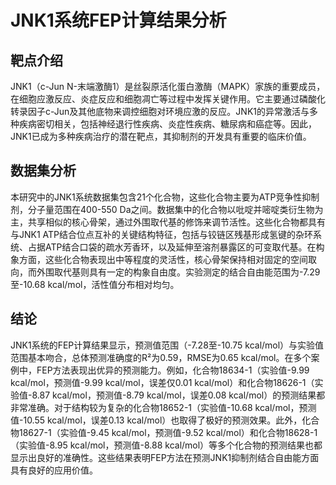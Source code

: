 # JNK1系统FEP计算结果分析

## 靶点介绍

JNK1（c-Jun N-末端激酶1）是丝裂原活化蛋白激酶（MAPK）家族的重要成员，在细胞应激反应、炎症反应和细胞凋亡等过程中发挥关键作用。它主要通过磷酸化转录因子c-Jun及其他底物来调控细胞对环境应激的反应。JNK1的异常激活与多种疾病密切相关，包括神经退行性疾病、炎症性疾病、糖尿病和癌症等。因此，JNK1已成为多种疾病治疗的潜在靶点，其抑制剂的开发具有重要的临床价值。

## 数据集分析

本研究中的JNK1系统数据集包含21个化合物，这些化合物主要为ATP竞争性抑制剂，分子量范围在400-550 Da之间。数据集中的化合物以吡啶并嘧啶类衍生物为主，共享相似的核心骨架，通过外围取代基的修饰来调节活性。这些化合物都具有与JNK1 ATP结合位点互补的关键结构特征，包括与铰链区残基形成氢键的杂环系统、占据ATP结合口袋的疏水芳香环，以及延伸至溶剂暴露区的可变取代基。在构象方面，这些化合物表现出中等程度的灵活性，核心骨架保持相对固定的空间取向，而外围取代基则具有一定的构象自由度。实验测定的结合自由能范围为-7.29至-10.68 kcal/mol，活性值分布相对均匀。

## 结论

JNK1系统的FEP计算结果显示，预测值范围（-7.28至-10.75 kcal/mol）与实验值范围基本吻合，总体预测准确度的R²为0.59，RMSE为0.65 kcal/mol。在多个案例中，FEP方法表现出优异的预测能力。例如，化合物18634-1（实验值-9.99 kcal/mol，预测值-9.99 kcal/mol，误差仅0.01 kcal/mol）和化合物18626-1（实验值-8.87 kcal/mol，预测值-8.79 kcal/mol，误差0.08 kcal/mol）的预测结果都非常准确。对于结构较为复杂的化合物18652-1（实验值-10.68 kcal/mol，预测值-10.55 kcal/mol，误差0.13 kcal/mol）也取得了极好的预测效果。此外，化合物18627-1（实验值-9.45 kcal/mol，预测值-9.52 kcal/mol）和化合物18628-1（实验值-8.95 kcal/mol，预测值-8.88 kcal/mol）等多个化合物的预测结果也都显示出良好的准确性。这些结果表明FEP方法在预测JNK1抑制剂结合自由能方面具有良好的应用价值。 